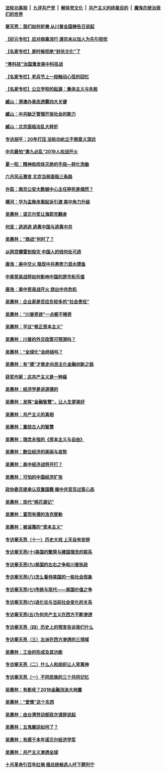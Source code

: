 

####  [法轮功真相](../../../../basic/blob/master/README.md?t=04040530) &nbsp;|&nbsp; [九评共产党](../../../../9ping.md/blob/master/README.md?t=04040530) &nbsp;|&nbsp; [解体党文化](../../../../jtdwh.md/blob/master/README.md?t=04040530)  &nbsp;|&nbsp; [共产主义的终极目的](../../../../gczydzjmd.md/blob/master/README.md?t=04040530) &nbsp;|&nbsp; [魔鬼在统治我们的世界](../../../../mgztzwmdsj.md/blob/master/README.md?t=04040530) 

#### [章天亮：我们如何祈祷 从川普全国祷告日说起](../pages/nsc423/n11944627.md?t=04040530) 

#### [【纪元专栏】应对病毒流行 渥京未以加人为先引担忧](../pages/nsc423/n11875714.md?t=04040530) 

#### [【名家专栏】是时候拒绝“封杀文化”了](../pages/nsc423/n11814093.md?t=04040530) 

#### [“黑科技”治国激发美中科技战](../pages/nsc423/n11638056.md?t=04040530) 

#### [【名家专栏】老兵节上一段触动心弦的回忆](../pages/nsc423/n11646016.md?t=04040530) 

#### [【名家专栏】公立学校的起源：集体主义与失败](../pages/nsc423/n11601833.md?t=04040530) 

#### [臧山：港澳办表态透露四大关键](../pages/nsc423/n11421628.md?t=04040530) 

#### [臧山：中共缺乏管理开放社会的能力](../pages/nsc423/n11407457.md?t=04040530) 

#### [臧山：北京面临治乱大转折](../pages/nsc423/n11406895.md?t=04040530) 

#### [专访胡平：20年打压 法轮功屹立不倒意义深远](../pages/nsc423/n11398800.md?t=04040530) 

#### [中共最怕“逢九必乱”2019人权战开火](../pages/nsc423/n11385248.md?t=04040530) 

#### [夏一阳：精神和肉体灭绝的手段—转化洗脑](../pages/nsc423/n11368250.md?t=04040530) 

#### [六月风云激变 北京当局面临三条路](../pages/nsc423/n11313668.md?t=04040530) 

#### [许茹：南京公安大数据中心主任猝死是偶然？](../pages/nsc423/n11064744.md?t=04040530) 

#### [横河：华为孟晚舟案起诉引渡 美中角力升级](../pages/nsc423/n11027230.md?t=04040530) 

#### [吴惠林：诺贝尔奖让海耶克翻身](../pages/nsc423/n10890049.md?t=04040530) 

#### [何坚：逃逃逃 逃离中国与逃离中共](../pages/nsc423/n10592891.md?t=04040530) 

#### [吴惠林：“商战”何时了？](../pages/nsc423/n10573558.md?t=04040530) 

#### [从网贷爆雷到股灾 中国人的钱何处可逃](../pages/nsc423/n10572800.md?t=04040530) 

#### [唐浩：美中交火 隐现中共黑势力混水摸鱼](../pages/nsc423/n10544040.md?t=04040530) 

#### [中美贸易战将如何影响中国的房市和币值](../pages/nsc423/n10543697.md?t=04040530) 

#### [唐浩：美中贸易战开火 烧出中共危机](../pages/nsc423/n10540126.md?t=04040530) 

#### [吴惠林：企业家是否应负较多的“社会责任”](../pages/nsc423/n10535022.md?t=04040530) 

#### [吴惠林：“川普奇迹”一点都不稀奇](../pages/nsc423/n10512808.md?t=04040530) 

#### [吴惠林：平议“修正资本主义”](../pages/nsc423/n10495724.md?t=04040530) 

#### [吴惠林：川普的外交政策可预测吗？](../pages/nsc423/n10462387.md?t=04040530) 

#### [吴惠林：“全球化”会终结吗？](../pages/nsc423/n10452838.md?t=04040530) 

#### [吴惠林：有“德”才能走向民主化金融创新之路](../pages/nsc423/n10432292.md?t=04040530) 

#### [获奖作家：这共产主义是一种癌](../pages/nsc423/n10431541.md?t=04040530) 

#### [吴惠林：经济学是讲道德的](../pages/nsc423/n10398014.md?t=04040530) 

#### [吴惠林：发挥“金融智慧”，让人生更美好](../pages/nsc423/n10375019.md?t=04040530) 

#### [吴惠林：共产主义的真相](../pages/nsc423/n10351394.md?t=04040530) 

#### [吴惠林：重拾古人的智慧](../pages/nsc423/n10337691.md?t=04040530) 

#### [吴惠林：理念永恒的《资本主义与自由》](../pages/nsc423/n10316274.md?t=04040530) 

#### [吴惠林：数位经济的美丽与哀愁](../pages/nsc423/n10292946.md?t=04040530) 

#### [吴惠林：美中经济战将开打？](../pages/nsc423/n10258825.md?t=04040530) 

#### [吴惠林：可怕的中国经济扩张](../pages/nsc423/n10219147.md?t=04040530) 

#### [政协委员提承认双重国籍 揭中共官员过客心态](../pages/nsc423/n10208809.md?t=04040530) 

#### [吴惠林：现代“桃花源记”](../pages/nsc423/n10185234.md?t=04040530) 

#### [吴惠林：富而有德的洛克斐勒](../pages/nsc423/n10142264.md?t=04040530) 

#### [吴惠林：被诬蔑的“资本主义”](../pages/nsc423/n10124816.md?t=04040530) 

#### [专访章天亮（十一）历史大戏 上天自有安排](../pages/nsc423/n10094905.md?t=04040530) 

#### [专访章天亮(十)美国的繁荣与建国理念的联系](../pages/nsc423/n10094899.md?t=04040530) 

#### [专访章天亮(九)美国的左右之争和川普执政](../pages/nsc423/n10094889.md?t=04040530) 

#### [专访章天亮(八)怎么看待美国的一些社会现象](../pages/nsc423/n10094857.md?t=04040530) 

#### [专访章天亮(七)传统与现代——美国价值之争](../pages/nsc423/n10093140.md?t=04040530) 

#### [专访章天亮(六)进化论与当前社会变化的关系](../pages/nsc423/n10092036.md?t=04040530) 

#### [专访章天亮(五)为何共产主义在西方不断渗透](../pages/nsc423/n10083620.md?t=04040530) 

#### [专访章天亮（四）历史上的预言告诉我们什么](../pages/nsc423/n10083606.md?t=04040530) 

#### [专访章天亮（三）左派在西方渗透的三领域](../pages/nsc423/n10081115.md?t=04040530) 

#### [吴惠林：工会的形成及其功能](../pages/nsc423/n10080633.md?t=04040530) 

#### [专访章天亮（二）什么人和组织让人背离神](../pages/nsc423/n10076637.md?t=04040530) 

#### [专访章天亮（一）不同民族的三个共同记忆](../pages/nsc423/n10074188.md?t=04040530) 

#### [吴惠林：有影呒？2018金融泡沫大地震](../pages/nsc423/n10040534.md?t=04040530) 

#### [吴惠林：“爱情”这个东西](../pages/nsc423/n10019423.md?t=04040530) 

#### [吴惠林：由台湾劳动部政次请辞说起](../pages/nsc423/n9979679.md?t=04040530) 

#### [吴惠林：五鬼搬运如何了？](../pages/nsc423/n9925338.md?t=04040530) 

#### [吴惠林：有感于本年诺贝尔经济学奖](../pages/nsc423/n9871883.md?t=04040530) 

#### [吴惠林：共产主义渗透全球](../pages/nsc423/n9812748.md?t=04040530) 

#### [十月革命引百年红祸 俄总统候选人吁下葬列宁](../pages/nsc423/n9810182.md?t=04040530) 

